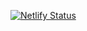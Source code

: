 [![Netlify Status](https://api.netlify.com/api/v1/badges/945fd6e8-807e-4a93-9e63-86a4b0945f4c/deploy-status)](https://app.netlify.com/sites/tomgooden/deploys)
